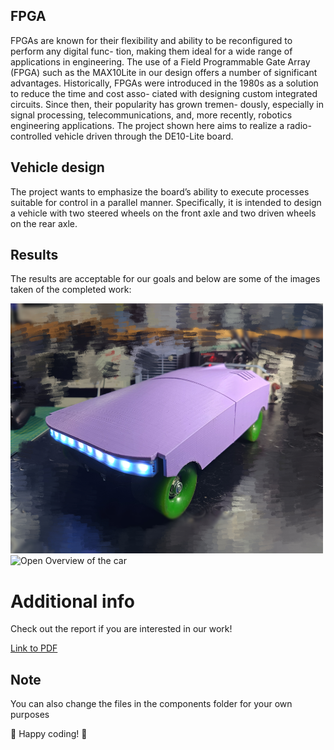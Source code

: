 ## FPGA
FPGAs are known for their flexibility and ability to be reconfigured to perform any digital func- tion, making them ideal for a wide range of applications in engineering. The use of a Field Programmable Gate Array (FPGA) such as the MAX10Lite in our design offers a number of significant advantages. Historically, FPGAs were introduced in the 1980s as a solution to reduce the time and cost asso- ciated with designing custom integrated circuits. Since then, their popularity has grown tremen- dously, especially in signal processing, telecommunications, and, more recently, robotics engineering applications. The project shown here aims to realize a radio-controlled vehicle driven through the DE10-Lite board.

## Vehicle design
The project wants to emphasize the board’s ability to execute processes suitable for control in a parallel manner. Specifically, it is intended to design a vehicle with two steered wheels on the front axle and two driven wheels on the rear axle.

## Results
The results are acceptable for our goals and below are some of the images taken of the completed work:

<img src="medias/result_total.jpg" alt="Final Overview of the car" width="500" height="400">
<img src="medias/p3.jpg" alt="Open Overview of the car" width="500" height="400">


# Additional info
Check out the report if you are interested in our work!

[Link to PDF](Report.pdf)

## Note
You can also change the files in the components folder for your own purposes 

🚀 Happy coding! 🌟




